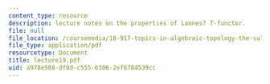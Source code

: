 ```yaml
---
content_type: resource
description: lecture notes on the properties of Lannes? T-functor.
file: null
file_location: /coursemedia/18-917-topics-in-algebraic-topology-the-sullivan-conjecture-fall-2007/a978e588df8dc55563062ef6784539cc_lecture19.pdf
file_type: application/pdf
resourcetype: Document
title: lecture19.pdf
uid: a978e588-df8d-c555-6306-2ef6784539cc
---
```

